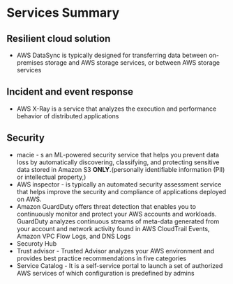 # Services Summary 



## Resilient cloud solution 
- AWS DataSync is typically designed for transferring data between on-premises storage and AWS storage services, or between AWS storage services

## Incident and event response 
- AWS X-Ray is a service that analyzes the execution and performance behavior of distributed applications

## Security

- macie - s an ML-powered security service that helps you prevent data loss by automatically discovering, classifying, and protecting sensitive data stored in Amazon S3 **ONLY**.(personally identifiable information (PII) or intellectual property,)
- AWS inspector - is typically an automated security assessment service that helps improve the security and compliance of applications deployed on AWS.
- Amazon GuardDuty offers threat detection that enables you to continuously monitor and protect your AWS accounts and workloads. GuardDuty analyzes continuous streams of meta-data generated from your account and network activity found in AWS CloudTrail Events, Amazon VPC Flow Logs, and DNS Logs
- Securoty Hub
- Trust advisor - Trusted Advisor analyzes your AWS environment and provides best practice recommendations in five categories
- Service Catalog - It is a self-service portal to launch a set of authorized AWS services of which configuration is predefined by admins